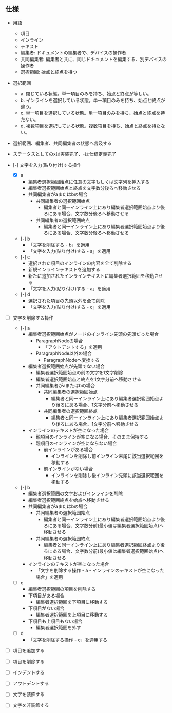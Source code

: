 ## 仕様

- 用語
  - 項目
  - インライン
  - テキスト
  - 編集者: ドキュメントの編集者で、デバイスの操作者
  - 共同編集者: 編集者と共に、同じドキュメントを編集する、別デバイスの操作者
  - 選択範囲: 始点と終点を持つ

- 選択範囲
  - a. 閉じている状態。単一項目のみを持ち、始点と終点が等しい。
  - b. インラインを選択している状態。単一項目のみを持ち、始点と終点が違う。
  - c. 単一項目を選択している状態。単一項目のみを持ち、始点と終点を持たない。
  - d. 複数項目を選択している状態。複数項目を持ち、始点と終点を持たない。

- 選択範囲、編集者、共同編集者の状態へ言及する
- ステータスとしてのxは実装完了、-は仕様定義完了

- [-] 文字を入力(貼り付け)する操作
  - [x] a
    - 編集者選択範囲始点に任意の文字もしくは文字列を挿入する
    - 編集者選択範囲始点と終点を文字数分後ろへ移動させる
    - 共同編集者がaまたはbの場合
      - 共同編集者の選択範囲始点
        - 編集者と同一インライン上にあり編集者選択範囲始点より後ろにある場合、文字数分後ろへ移動させる
      - 共同編集者の選択範囲終点
        - 編集者と同一インライン上にあり編集者選択範囲始点より後ろにある場合、文字数分後ろへ移動させる
  - [-] b
    - 「文字を削除する - b」を適用
    - 「文字を入力(貼り付け)する - a」を適用
  - [-] c
    - 選択された項目のインラインの内容を全て削除する
    - 新規インラインテキストを追加する
    - 新たに追加されたインラインテキストに編集者選択範囲を移動させる
    - 「文字を入力(貼り付け)する - a」を適用
  - [-] d
    - 選択された項目の先頭以外を全て削除
    - 「文字を入力(貼り付け)する - c」を適用

- [ ] 文字を削除する操作
  - [-] a
    - 編集者選択範囲始点がノードのインライン先頭の先頭だった場合
      - ParagraphNodeの場合
        - 「アウトデントする」を適用
      - ParagraphNode以外の場合
        - ParagraphNodeへ変換する
    - 編集者選択範囲始点が先頭でない場合
      - 編集者選択範囲始点の前の文字を1文字削除
      - 編集者選択範囲始点と終点を1文字分前へ移動させる
      - 共同編集者がaまたはbの場合
        - 共同編集者の選択範囲始点
          - 編集者と同一インライン上にあり編集者選択範囲始点より後ろにある場合、1文字分前へ移動させる
        - 共同編集者の選択範囲終点
          - 編集者と同一インライン上にあり編集者選択範囲始点より後ろにある場合、1文字分前へ移動させる
    - インラインのテキストが空になった場合
      - 親項目のインラインが空になる場合、そのまま保持する
      - 親項目のインラインが空にならない場合
        - 前インラインがある場合
          - インラインを削除し前インライン末尾に該当選択範囲を移動する
        - 前インラインがない場合
          - インラインを削除し後インライン先頭に該当選択範囲を移動する
  - [-] b
    - 編集者選択範囲の文字およびインラインを削除
    - 編集者選択範囲終点を始点へ移動させる
    - 共同編集者がaまたはbの場合
      - 共同編集者の選択範囲始点
        - 編集者と同一インライン上にあり編集者選択範囲始点より後ろにある場合、文字数分前(最小値は編集者選択範囲始点)へ移動させる
      - 共同編集者の選択範囲終点
        - 編集者と同一インライン上にあり編集者選択範囲終点より後ろにある場合、文字数分前(最小値は編集者選択範囲始点)へ移動させる
    - インラインのテキストが空になった場合
      - 「文字を削除する操作 - a - インラインのテキストが空になった場合」を適用
  - [ ] c
    - 編集者選択範囲の項目を削除する
    - 下項目がある場合
      - 編集者選択範囲を下項目に移動する
    - 下項目がない場合
      - 編集者選択範囲を上項目に移動する
    - 下項目も上項目もない場合
      - 編集者選択範囲を外す
  - [ ] d
    - 「文字を削除する操作 - c」を適用する

- [ ] 項目を追加する

- [ ] 項目を削除する

- [ ] インデントする

- [ ] アウトデントする

- [ ] 文字を装飾する

- [ ] 文字を非装飾する
